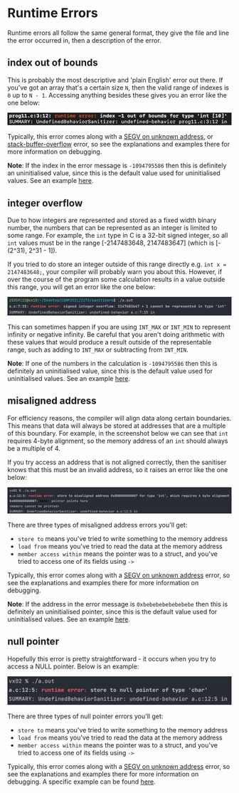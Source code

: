# Runtime Errors

Runtime errors all follow the same general format, they give the file and line the error occurred in, then a description  of the error.

## index out of bounds
This is probably the most descriptive and 'plain English' error out there. If you've got an array that's a certain size `N`, then the valid range of indexes is `0` up to `N - 1`. Accessing anything besides these gives you an error like the one below:

![index out of bounds error](index.png)

Typically, this error comes along with a [SEGV on unknown address](../SEGV-unknown-address), or [stack-buffer-overflow](../stack-buffer-overflow) error, so see the explanations and examples there for more information on debugging.

**Note**: If the index in the error message is `-1094795586` then this is definitely an uninitialised value, since this is the default value used for uninitialised values. See an example [here](../SEGV-unknown-address/uninitialised-idx).

## integer overflow
Due to how integers are represented and stored as a fixed width binary number, the numbers that can be represented as an integer is limited to some range. For example, the `int` type in C is a 32-bit signed integer, so all `int` values must be in the range [-2147483648, 2147483647] (which is [-(2^31), 2^31 - 1]).

If you tried to do store an integer outside of this range directly e.g. `int x = 2147483648;`, your compiler will probably warn you about this. However, if over the course of the program some calculation results in a value outside this range, you will get an error like the one below:

![integer overflow error](overflow.png)

This can sometimes happen if you are using `INT_MAX` or `INT_MIN` to represent infinity or negative infinity. Be careful that you aren't doing arithmetic with these values that would produce a result outside of the representable range, such as adding to `INT_MAX` or subtracting from `INT_MIN`.

**Note**: If one of the numbers in the calculation is `-1094795586` then this is definitely an uninitialised value, since this is the default value used for uninitialised values. See an example [here](../SEGV-unknown-address/uninitialised-idx).

## misaligned address
For efficiency reasons, the compiler will align data along certain boundaries. This means that data will always be stored at addresses that are a multiple of this boundary. For example, in the screenshot below we can see that `int` requires 4-byte alignment, so the memory address of an `int` should always be a multiple of 4.

If you try access an address that is not aligned correctly, then the sanitiser knows that this must be an invalid address, so it raises an error like the one below:

![misaligned address error](misaligned.png)

There are three types of misaligned address errors you'll get:
- `store to` means you've tried to write something to the memory address
- `load from` means you've tried to read the data at the memory address
- `member access within` means the pointer was to a struct, and you've tried to access one of its fields using `->`

Typically, this error comes along with a [SEGV on unknown address](../SEGV-unknown-address) error, so see the explanations and examples there for more information on debugging.

**Note**: If the address in the error message is `0xbebebebebebebebe` then this is definitely an uninitialised pointer, since this is the default value used for uninitialised values. See an example [here](../SEGV-unknown-address/uninitialised-ptr).

## null pointer
Hopefully this error is pretty straightforward - it occurs when you try to access a NULL pointer. Below is an example:

![null pointer error](null.png)

There are three types of null pointer errors you'll get:
- `store to` means you've tried to write something to the memory address
- `load from` means you've tried to read the data at the memory address
- `member access within` means the pointer was to a struct, and you've tried to access one of its fields using `->`

Typically, this error comes along with a [SEGV on unknown address](../SEGV-unknown-address) error, so see the explanations and examples there for more information on debugging. A specific example can be found [here](../SEGV-unknown-address/nullptr).
